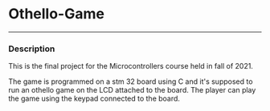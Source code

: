 # Othello-Game

___
### Description
This is the final project for the Microcontrollers course held in fall of 2021.

The game is programmed on a stm 32 board using C and it's supposed to run an othello game on the LCD attached to the board. The player can play the game using the keypad connected to the board.